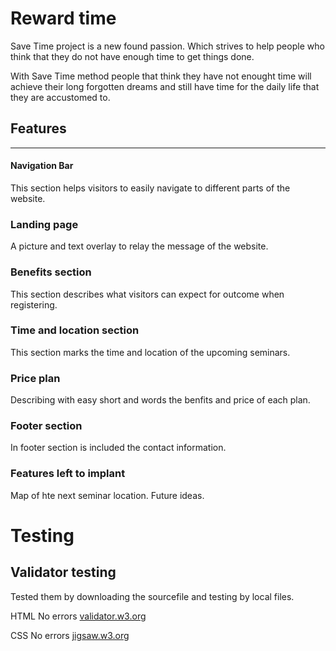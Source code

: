 # Reward time 
Save Time project is a new found passion. Which strives to help people who think that they do not have enough time to get things done.

With Save Time method people that think they have not enought time will achieve their long forgotten dreams and still have time for the daily life that they are accustomed to.

## Features
<hr/>

#### Navigation Bar
This section helps visitors to easily navigate to different parts of the website.

### Landing page

A picture and text overlay to relay the message of the website.

### Benefits section

This section describes what visitors can expect for outcome when registering.

### Time and location section

This section marks the time and location of the upcoming seminars.

### Price plan

Describing with easy short and words the benfits and price of each plan.

### Footer section

In footer section is included the contact information.

### Features left to implant

Map of hte next seminar location.
Future ideas.

# Testing
## Validator testing
Tested them by downloading the sourcefile and testing by local files.

HTML
No errors <a href="https://validator.w3.org/nu/#file" target="_blank">validator.w3.org</a>

CSS
No errors <a href="https://jigsaw.w3.org/css-validator/validator" target="_blank">jigsaw.w3.org</a>